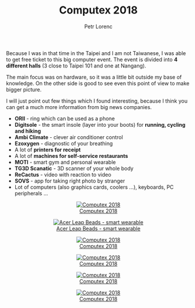 ﻿---
layout: post
title: Computex 2018
description: My personal opinion about Computex 2018 which was held in Taipei, Taiwan
author: Petr Lorenc
comments: true
---

Because I was in that time in the Taipei and I am not Taiwanese, I was able to get free ticket to this big computer event. The event is divided into **4 different halls** (3 close to Taipei 101 and one at Nangang).

The main focus was on hardware, so it was a little bit outside my base of knowledge. On the other side is good to see even this point of view to make bigger picture.

I will just point out few things which I found interesting, because I think you can get a much more information from big news companies.
  * **ORII** - ring which can be used as a phone
  * **Digitsole** - the smart insole (layer into your boots) for **running, cycling and hiking**
  * **Ambi Climate** - clever air conditioner control
  * **Ezoxygen** - diagnostic of your breathing
  * A lot of **printers for receipt**
  * A lot of **machines for self-service restaurants**
  * **MOTI** - smart gym and personal wearable
  * **TG3D Scanatic** - 3D scanner of your whole body
  * **ReCactus** - video with reaction to video
  * **SOVS** - app for taking right photo by stranger
  * Lot of computers (also graphics cards, coolers ...), keyboards, PC peripherals ...


<figure align="middle">
  <a href="{{ site.baseurl }}/images/computex/01.jpg" data-lightbox="Computex 2018" data-title="Computex 2018" data-lightbox="roadtrip">
    <img src="{{ site.baseurl }}/images/computex/01.jpg" alt="Computex 2018" title="Computex 2018"/>
    <figcaption>Computex 2018</figcaption>
  </a>
</figure>

<figure align="middle">
  <a href="{{ site.baseurl }}/images/computex/02.jpg" data-lightbox="Acer Leap Beads - smart wearable" data-title="Acer Leap Beads - smart wearable" data-lightbox="roadtrip">
    <img src="{{ site.baseurl }}/images/computex/02.jpg" alt="Acer Leap Beads - smart wearable" title="Acer Leap Beads - smart wearable"/>
    <figcaption>Acer Leap Beads - smart wearable</figcaption>
  </a>
</figure>

<figure align="middle">
  <a href="{{ site.baseurl }}/images/computex/03.jpg" data-lightbox="Computex 2018" data-title="Computex 2018" data-lightbox="roadtrip">
    <img src="{{ site.baseurl }}/images/computex/03.jpg" alt="Computex 2018" title="Computex 2018"/>
    <figcaption>Computex 2018</figcaption>
  </a>
</figure>

<figure align="middle">
  <a href="{{ site.baseurl }}/images/computex/04.jpg" data-lightbox="Computex 2018" data-title="Computex 2018" data-lightbox="roadtrip">
    <img src="{{ site.baseurl }}/images/computex/04.jpg" alt="Computex 2018" title="Computex 2018"/>
    <figcaption>Computex 2018</figcaption>
  </a>
</figure>

<figure align="middle">
  <a href="{{ site.baseurl }}/images/computex/05.jpg" data-lightbox="Computex 2018" data-title="Computex 2018" data-lightbox="roadtrip">
    <img src="{{ site.baseurl }}/images/computex/05.jpg" alt="Computex 2018" title="Computex 2018"/>
    <figcaption>Computex 2018</figcaption>
  </a>
</figure>

<figure align="middle">
  <a href="{{ site.baseurl }}/images/computex/06.jpg" data-lightbox="Computex 2018" data-title="Computex 2018" data-lightbox="roadtrip">
    <img src="{{ site.baseurl }}/images/computex/06.jpg" alt="Computex 2018" title="Computex 2018"/>
    <figcaption>Computex 2018</figcaption>
  </a>
</figure>